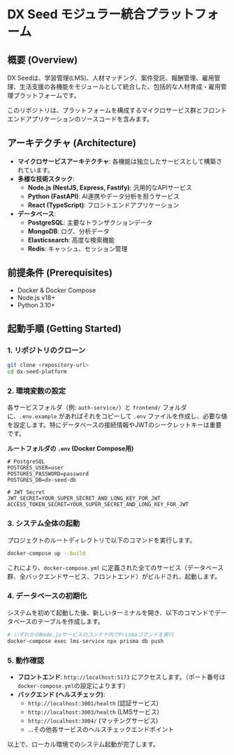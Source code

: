 # DX Seed モジュラー統合プラットフォーム

## 概要 (Overview)

DX Seedは、学習管理(LMS)、人材マッチング、案件受託、報酬管理、雇用管理、生活支援の各機能をモジュールとして統合した、包括的な人材育成・雇用管理プラットフォームです。

このリポジトリは、プラットフォームを構成するマイクロサービス群とフロントエンドアプリケーションのソースコードを含みます。

## アーキテクチャ (Architecture)

- **マイクロサービスアーキテクチャ**: 各機能は独立したサービスとして構築されています。
- **多様な技術スタック**:
  - **Node.js (NestJS, Express, Fastify)**: 汎用的なAPIサービス
  - **Python (FastAPI)**: AI連携やデータ分析を担うサービス
  - **React (TypeScript)**: フロントエンドアプリケーション
- **データベース**:
  - **PostgreSQL**: 主要なトランザクションデータ
  - **MongoDB**: ログ、分析データ
  - **Elasticsearch**: 高度な検索機能
  - **Redis**: キャッシュ、セッション管理

## 前提条件 (Prerequisites)

- Docker & Docker Compose
- Node.js v18+
- Python 3.10+

## 起動手順 (Getting Started)

### 1. リポジトリのクローン

```bash
git clone <repository-url>
cd dx-seed-platform
```

### 2. 環境変数の設定

各サービスフォルダ（例: `auth-service/`）と `frontend/` フォルダに、`.env.example` があればそれをコピーして `.env` ファイルを作成し、必要な値を設定します。特にデータベースの接続情報やJWTのシークレットキーは重要です。

**ルートフォルダの `.env` (Docker Compose用)**
```env
# PostgreSQL
POSTGRES_USER=user
POSTGRES_PASSWORD=password
POSTGRES_DB=dx-seed-db

# JWT Secret
JWT_SECRET=YOUR_SUPER_SECRET_AND_LONG_KEY_FOR_JWT
ACCESS_TOKEN_SECRET=YOUR_SUPER_SECRET_AND_LONG_KEY_FOR_JWT
```

### 3. システム全体の起動

プロジェクトのルートディレクトリで以下のコマンドを実行します。

```bash
docker-compose up --build
```
これにより、`docker-compose.yml` に定義された全てのサービス（データベース群、全バックエンドサービス、フロントエンド）がビルドされ、起動します。

### 4. データベースの初期化

システムを初めて起動した後、新しいターミナルを開き、以下のコマンドでデータベースのテーブルを作成します。

```bash
# いずれかのNode.jsサービスのコンテナ内でPrismaコマンドを実行
docker-compose exec lms-service npx prisma db push
```

### 5. 動作確認

- **フロントエンド**: `http://localhost:5173` にアクセスします。（ポート番号は`docker-compose.yml`の設定によります）
- **バックエンド (ヘルスチェック)**:
  - `http://localhost:3001/health` (認証サービス)
  - `http://localhost:3003/health` (LMSサービス)
  - `http://localhost:3004/` (マッチングサービス)
  - ...その他各サービスのヘルスチェックエンドポイント

以上で、ローカル環境でのシステム起動が完了します。
